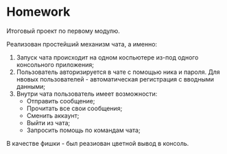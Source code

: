 # Homework

 Итоговый проект по первому модулю.
 
 Реализован простейший механизм чата, а именно:
 1. Запуск чата происходит на одном коспьютере из-под одного консольного приложения;
 2. Пользователь авторизируется в чате с помощью ника и пароля. Для нвовых пользователей - автоматическая регистрация с вводными данными;
 3. Внутри чата пользователь имеет возможности:
    - Отправить сообщение;
    - Прочитать все свои сообщения;
    - Сменить аккаунт;
    - Выйти из чата;
    - Запросить помощь по командам чата;
 
 В качестве фишки - был реазиован цветной вывод в консоль.
